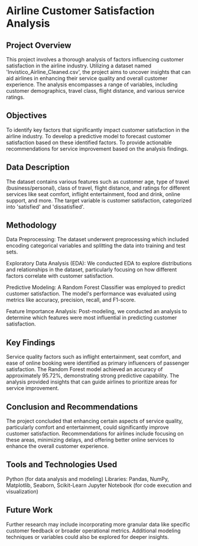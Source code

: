 # Airline Customer Satisfaction Analysis

## Project Overview

This project involves a thorough analysis of factors influencing customer satisfaction in the airline industry. Utilizing a dataset named 'Invistico_Airline_Cleaned.csv', the project aims to uncover insights that can aid airlines in enhancing their service quality and overall customer experience. The analysis encompasses a range of variables, including customer demographics, travel class, flight distance, and various service ratings.

## Objectives

To identify key factors that significantly impact customer satisfaction in the airline industry.
To develop a predictive model to forecast customer satisfaction based on these identified factors.
To provide actionable recommendations for service improvement based on the analysis findings.

## Data Description
The dataset contains various features such as customer age, type of travel (business/personal), class of travel, flight distance, and ratings for different services like seat comfort, inflight entertainment, food and drink, online support, and more. The target variable is customer satisfaction, categorized into 'satisfied' and 'dissatisfied'.

## Methodology
Data Preprocessing: The dataset underwent preprocessing which included encoding categorical variables and splitting the data into training and test sets.

Exploratory Data Analysis (EDA): We conducted EDA to explore distributions and relationships in the dataset, particularly focusing on how different factors correlate with customer satisfaction.

Predictive Modeling: A Random Forest Classifier was employed to predict customer satisfaction. The model's performance was evaluated using metrics like accuracy, precision, recall, and F1-score.

Feature Importance Analysis: Post-modeling, we conducted an analysis to determine which features were most influential in predicting customer satisfaction.

## Key Findings
Service quality factors such as inflight entertainment, seat comfort, and ease of online booking were identified as primary influencers of passenger satisfaction.
The Random Forest model achieved an accuracy of approximately 95.72%, demonstrating strong predictive capability.
The analysis provided insights that can guide airlines to prioritize areas for service improvement.

## Conclusion and Recommendations
The project concluded that enhancing certain aspects of service quality, particularly comfort and entertainment, could significantly improve customer satisfaction. Recommendations for airlines include focusing on these areas, minimizing delays, and offering better online services to enhance the overall customer experience.

## Tools and Technologies Used
Python (for data analysis and modeling)
Libraries: Pandas, NumPy, Matplotlib, Seaborn, Scikit-Learn
Jupyter Notebook (for code execution and visualization)

## Future Work
Further research may include incorporating more granular data like specific customer feedback or broader operational metrics. Additional modeling techniques or variables could also be explored for deeper insights.

